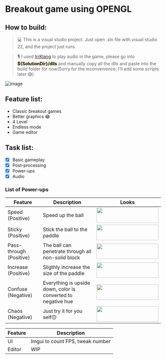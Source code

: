 # Breakout game using OPENGL

## How to build:

> 💻 This is a visual studio project. Just open .sln file with visual studio 22, and the project just runs.

> 🎙 I used [IrrKlang](https://www.ambiera.com/irrklang/) to play audio in the game, please go into <mark style="background-color:rgb(252, 248, 227);">**${SolutionDir}/dlls**</mark> and manually copy all the dlls and paste into the build folder for now(Sorry for the inconvenience, I'll add some scripts later 😅)

![image](https://github.com/quangcrazymen/Breakout-Game-OpenGL/assets/80439365/f59c5be7-d42c-4d8b-ab2a-4b0836220162)

## Feature list:

- Classic breakout games
- Better graphics :joy:
- 4 Level
- Endless mode
- Game editor

## Task list:

- [x] Basic gameplay
- [x] Post-processing
- [x] Power-ups
- [x] Audio

### List of Power-ups

| Feature | Description                  | Looks |
| ------- | ---------------------------- | ----|
| Speed (Positive)   | Speed up the ball            |<img width="200" height="50" src="https://github.com/quangcrazymen/Breakout-Game-OpenGL/assets/80439365/6d87aab6-9340-4955-8ef7-8c185b0af22f">|
| Sticky (Positive)   | Stick the ball to the paddle |<img width="200" height="50" src="https://github.com/quangcrazymen/Breakout-Game-OpenGL/assets/80439365/ad8b47c4-d3ed-4fe4-ab60-89938986b34e">|
| Pass-through (Positive)  | The ball can penetrate through all non-solid block | <img width="200" height="50" src="https://github.com/quangcrazymen/Breakout-Game-OpenGL/assets/80439365/f86bdd42-8e89-4ab7-8474-4a28acea5932">|
| Increase (Positive)  | Sligthly increase the size of the paddle | <img width="200" height="50" src="https://github.com/quangcrazymen/Breakout-Game-OpenGL/assets/80439365/e3b7bc6f-6263-42c0-9c0f-06dfd4a1b1fc">|
| Confuse (Negative)  | Everything is upside down, color is converted to negative hue | <img width="200" height="50" src="https://github.com/quangcrazymen/Breakout-Game-OpenGL/assets/80439365/40fb27ce-c5bf-4e0c-a219-03c8963d4470">|
| Chaos (Negative)  | Just try it for you self🙃 | <img width="200" height="50" src="https://github.com/quangcrazymen/Breakout-Game-OpenGL/assets/80439365/9a65cb07-7f60-4bb4-a55b-fa5b4d95eae0">|

| Feature | Description                      |
| ------- | -------------------------------- |
| UI      | Imgui to count FPS, tweak number |
| Editor  | WIP                              |
